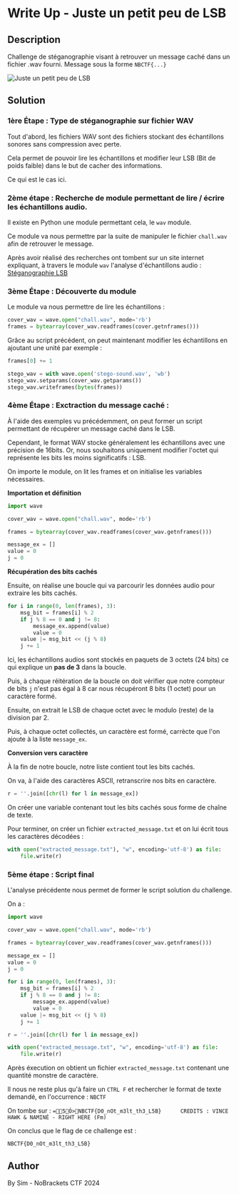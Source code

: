 # Write Up - Juste un petit peu de LSB

## Description

Challenge de stéganographie visant à retrouver un message caché dans un fichier .wav fourni. Message sous la forme `NBCTF{...}`

![Juste un petit peu de LSB](challJLSB.png)

## Solution

### 1ère Étape : Type de stéganographie sur fichier WAV

Tout d'abord, les fichiers WAV sont des fichiers stockant des échantillons sonores sans compression avec perte.

Cela permet de pouvoir lire les échantillons et modifier leur LSB (Bit de poids faible) dans le but de cacher des informations.

Ce qui est le cas ici.

### 2ème étape : Recherche de module permettant de lire / écrire les échantillons audio.

Il existe en Python une module permettant cela, le `wav` module.

Ce module va nous permettre par la suite de manipuler le fichier `chall.wav` afin de retrouver le message.

Après avoir réalisé des recherches ont tombent sur un site internet expliquant, à travers le module `wav` l'analyse d'échantillons audio : [Stéganographie LSB]("https://daniellerch.me/stego/intro/lsb-en/#lsb-steganography-in-wav-audio-files")

### 3ème Étape : Découverte du module

Le module va nous permettre de lire les échantillons :

```python
cover_wav = wave.open("chall.wav", mode='rb')
frames = bytearray(cover_wav.readframes(cover.getnframes()))
```

Grâce au script précédent, on peut maintenant modifier les échantillons en ajoutant une unité par exemple :

```python
frames[0] += 1

stego_wav = with wave.open('stego-sound.wav', 'wb')
stego_wav.setparams(cover_wav.getparams())
stego_wav.writeframes(bytes(frames))
```

### 4ème Étape : Exctraction du message caché :

À l'aide des exemples vu précédemment, on peut former un script permettant de récupérer un message caché dans le LSB.

Cependant, le format WAV stocke généralement les échantillons avec une précision de 16bits. Or, nous souhaitons uniquement modifier l'octet qui représente les bits les moins significatifs : LSB.

On importe le module, on lit les frames et on initialise les variables nécessaires.

**Importation et définition**

```python
import wave

cover_wav = wave.open("chall.wav", mode='rb')

frames = bytearray(cover_wav.readframes(cover_wav.getnframes()))

message_ex = []
value = 0
j = 0
```

**Récupération des bits cachés**

Ensuite, on réalise une boucle qui va parcourir les données audio pour extraire les bits cachés.

```python
for i in range(0, len(frames), 3):
    msg_bit = frames[i] % 2
    if j % 8 == 0 and j != 8:
        message_ex.append(value)
        value = 0
    value |= msg_bit << (j % 8)
    j += 1
```

Ici, les échantillons audios sont stockés en paquets de 3 octets (24 bits) ce qui explique un **pas de 3** dans la boucle.

Puis, à chaque réitération de la boucle on doit vérifier que notre compteur de bits `j` n'est pas égal à 8 car nous récupéront 8 bits (1 octet) pour un caractère formé.

Ensuite, on extrait le LSB de chaque octet avec le modulo (reste) de la division par 2.

Puis, à chaque octet collectés, un caractère est formé, carrècte que l'on ajoute à la liste `message_ex`.

**Conversion vers caractère**

À la fin de notre boucle, notre liste contient tout les bits cachés.

On va, à l'aide des caractères ASCII, retranscrire nos bits en caractère.

```python
r = ''.join([chr(l) for l in message_ex])
```

On créer une variable contenant tout les bits cachés sous forme de chaîne de texte.

Pour terminer, on créer un fichier `extracted_message.txt` et on lui écrit tous les caractères décodées :

```python
with open("extracted_message.txt"), "w", encoding='utf-8') as file:
    file.write(r)
```

### 5ème étape : Script final

L'analyse précédente nous permet de former le script solution du challenge.

On a :

```python
import wave

cover_wav = wave.open("chall.wav", mode='rb')

frames = bytearray(cover_wav.readframes(cover_wav.getnframes()))

message_ex = []
value = 0
j = 0

for i in range(0, len(frames), 3):
    msg_bit = frames[i] % 2
    if j % 8 == 0 and j != 8:
        message_ex.append(value)
        value = 0
    value |= msg_bit << (j % 8)
    j += 1

r = ''.join([chr(l) for l in message_ex])

with open("extracted_message.txt", "w", encoding='utf-8') as file:
    file.write(r)
```

Après éxecution on obtient un fichier `extracted_message.txt` contenant une quantité monstre de caractère.

Il nous ne reste plus qu'à faire un `CTRL F` et rechercher le format de texte demandé, en l'occurrence : `NBCTF`

On tombe sur : `=5Ó>NBCTF{D0_nOt_m3lt_th3_L5B}      CREDITS : VINCE HAWK & NAMINÉ - RIGHT HERE (Fm)`

On conclus que le flag de ce challenge est :

`NBCTF{D0_nOt_m3lt_th3_L5B}`

## Author

By Sim - NoBrackets CTF 2024

